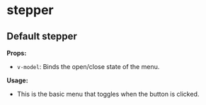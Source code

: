 # stepper
<script setup>
import { ref } from 'vue'
const stepperValue = ref(1);
const menuValueColor = ref(false);
const menuValueRounded = ref(false);
const menuValueOutside = ref(false);
const menuValueHover = ref(false);
const menuValueSize = ref(false);
</script>

## Default stepper

**Props:**

- `v-model`: Binds the open/close state of the menu.

**Usage:**

- This is the basic menu that toggles when the button is clicked.

<Stepper v-model="stepperValue"  >
</Stepper>